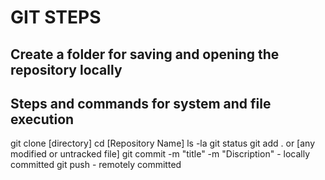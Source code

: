 # GIT STEPS

## Create a folder for saving and opening the repository locally
## Steps and commands for system and file execution

git clone [directory]
cd [Repository Name]
ls -la
git status
git add . or [any modified or untracked file]
git commit -m "title" -m "Discription" - locally committed
git push - remotely committed
